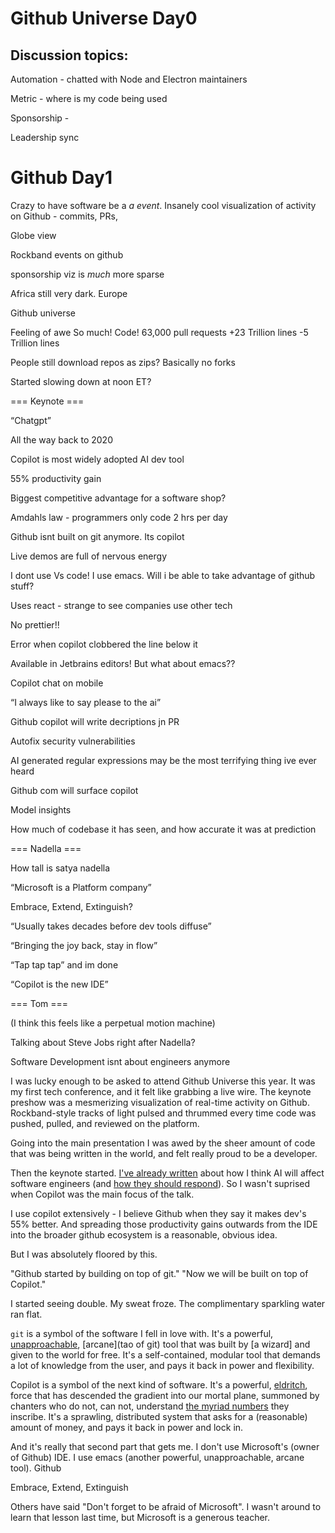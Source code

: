 # Github Universe Day0

## Discussion topics:

Automation - chatted with Node and Electron maintainers

Metric - where is my code being used

Sponsorship -

Leadership sync

# Github Day1
Crazy to have software be a _a event_. Insanely cool visualization of activity on Github - commits, PRs,

Globe view

Rockband events on github

sponsorship viz is _much_ more sparse

Africa still very dark. Europe

Github universe

Feeling of awe
So much! Code!
63,000 pull requests
+23 Trillion lines
-5 Trillion lines

People still download repos as zips?
Basically no forks

Started slowing down at noon ET?

=== Keynote ===

“Chatgpt”

All the way back to 2020

Copilot is most widely adopted AI dev tool

55% productivity gain

Biggest competitive advantage for a software shop?

Amdahls law - programmers only code 2 hrs per day

Github isnt built on git anymore. Its copilot

Live demos are full of nervous energy

I dont use Vs code! I use emacs. Will i be able to take advantage of github stuff?

Uses react - strange to see companies use other tech

No prettier!!

Error when copilot clobbered the line below it

Available in Jetbrains editors! But what about emacs??

Copilot chat on mobile

“I always like to say please to the ai”

Github copilot will write decriptions jn PR

Autofix security vulnerabilities

AI generated regular expressions may be the most terrifying thing ive ever heard

Github com will surface copilot

Model insights

How much of codebase it has seen, and how accurate it was at prediction

=== Nadella ===

How tall is satya nadella

“Microsoft is a Platform company”

Embrace, Extend, Extinguish?

“Usually takes decades before dev tools diffuse”

“Bringing the joy back, stay in flow”

“Tap tap tap” and im done

“Copilot is the new IDE”

=== Tom ===

(I think this feels like a perpetual motion machine)

Talking about Steve Jobs right after Nadella?

Software Development isnt about engineers anymore



I was lucky enough to be asked to attend Github Universe this year. It was my first tech conference, and it felt like grabbing a live wire. The keynote preshow was a mesmerizing visualization of real-time activity on Github. Rockband-style tracks of light pulsed and thrummed every time code was pushed, pulled, and reviewed on the platform.

Going into the main presentation I was awed by the sheer amount of code that was being written in the world, and felt really proud to be a developer.

Then the keynote started. [I've already written]() about how I think AI will affect software engineers (and [how they should respond]()). So I wasn't suprised when Copilot was the main focus of the talk.

I use copilot extensively - I believe Github when they say it makes dev's 55% better. And spreading those productivity gains outwards from the IDE into the broader github ecosystem is a reasonable, obvious idea.

But I was absolutely floored by this.

"Github started by building on top of git."
"Now we will be built on top of Copilot."

I started seeing double. My sweat froze. The complimentary sparkling water ran flat.

`git` is a symbol of the software I fell in love with. It's a powerful, [unapproachable](xkcd), [arcane](tao of git) tool that was built by [a wizard] and given to the world for free. It's a self-contained, modular tool that demands a lot of knowledge from the user, and pays it back in power and flexibility.

Copilot is a symbol of the next kind of software. It's a powerful, [eldritch](), force that has descended the gradient into our mortal plane, summoned by chanters who do not, can not, understand [the myriad numbers](weights) they inscribe. It's a sprawling, distributed system that asks for a (reasonable) amount of money, and pays it back in power and lock in.

And it's really that second part that gets me. I don't use Microsoft's (owner of Github) IDE. I use emacs (another powerful, unapproachable, arcane tool). Github


Embrace, Extend, Extinguish

Others have said "Don't forget to be afraid of Microsoft". I wasn't around to learn that lesson last time, but Microsoft is a generous teacher. 
